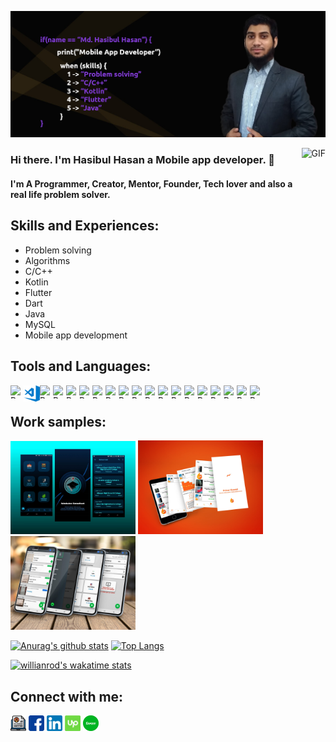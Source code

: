 
![Mobile app development](https://raw.githubusercontent.com/Shuvo1260/shuvo1260/main/images/banner.jpg)

<img align="right" alt="GIF" src="https://www.icodesolution.com/resource/images/mobile-app-development.gif"
height="300"/>
### Hi there. I'm Hasibul Hasan a Mobile app developer. 👋
#### I'm A Programmer, Creator, Mentor, Founder, Tech lover and also a real life problem solver.
<!-- 
My hobby is art, travel and crafty. I am also a food lover. Eating delicious foods and trying to cook new foods is another hidden hobby. I love to feel and enjoy every moment of my life. All the time I try to learn from others' lives and their mistakes because I feel life is not so big that I will always learn from my mistakes. I don't have so many achievements but I have a bundle of experiences to make my life better and happy. I also love to share my knowledge and experiences with others so they don't make the same mistakes that I have done.😄 -->

## Skills and Experiences:
* Problem solving
* Algorithms
* C/C++
* Kotlin
* Flutter
* Dart
* Java
* MySQL
* Mobile app development

## Tools and Languages:
<img align="left" src="https://github.com/tomchen/stack-icons/blob/master/logos/android-icon.svg" alt="Redux" width="21px" height="21px" />
<img align="left" alt="Visual Studio Code" width="26px" src="https://raw.githubusercontent.com/github/explore/80688e429a7d4ef2fca1e82350fe8e3517d3494d/topics/visual-studio-code/visual-studio-code.png" />
<img align="left" src="https://github.com/tomchen/stack-icons/blob/master/logos/github-octocat.svg" alt="Redux" width="21px" height="21px" />
<img align="left" src="https://github.com/tomchen/stack-icons/blob/master/logos/c.svg" alt="Redux" width="21px" height="21px" />
<img align="left" src="https://github.com/tomchen/stack-icons/blob/master/logos/c-plusplus.svg" alt="Redux" width="21px" height="21px" />
<img align="left" src="https://github.com/tomchen/stack-icons/blob/master/logos/kotlin.svg" alt="Redux" width="21px" height="21px" />
<img align="left" src="https://github.com/tomchen/stack-icons/blob/master/logos/java.svg" alt="Redux" width="21px" height="21px" />
<img align="left" src="https://github.com/tomchen/stack-icons/blob/master/logos/flutter.svg" alt="Redux" width="21px" height="21px" />
<img align="left" src="https://github.com/tomchen/stack-icons/blob/master/logos/dart.svg" alt="Redux" width="21px" height="21px" />
<img align="left" src="https://github.com/tomchen/stack-icons/blob/master/logos/html-5.svg" alt="Redux" width="21px" height="21px" />
<img align="left" src="https://github.com/tomchen/stack-icons/blob/master/logos/css-3.svg" alt="Redux" width="21px" height="21px" />
<img align="left" src="https://github.com/tomchen/stack-icons/blob/master/logos/javascript.svg" alt="Redux" width="21px" height="21px" />
<img align="left" src="https://github.com/tomchen/stack-icons/blob/master/logos/php.svg" alt="Redux" width="21px" height="21px" />
<img align="left" src="https://github.com/tomchen/stack-icons/blob/master/logos/mysql.svg" alt="Redux" width="21px" height="21px" />
<img align="left" src="https://github.com/tomchen/stack-icons/blob/master/logos/firebase.svg" alt="Redux" width="21px" height="21px" />
<img align="left" src="https://github.com/tomchen/stack-icons/blob/master/logos/google-analytics.svg" alt="Redux" width="21px" height="21px" />
<img align="left" src="https://github.com/tomchen/stack-icons/blob/master/logos/admob.svg" alt="Redux" width="21px" height="21px" />
<img align="left" src="https://github.com/tomchen/stack-icons/blob/master/logos/adobe-photoshop.svg" alt="Redux" width="21px" height="21px" />
<img align="left" src="https://github.com/tomchen/stack-icons/blob/master/logos/adobe-illustrator.svg" alt="Redux" width="21px" height="21px" />

<br />

## Work samples:
<img src="https://raw.githubusercontent.com/Shuvo1260/shuvo1260/main/images/work-1.jpg" width="200"/> <img src="https://raw.githubusercontent.com/Shuvo1260/shuvo1260/main/images/work-2.jpg" width="200"/>  <img src="https://raw.githubusercontent.com/Shuvo1260/shuvo1260/main/images/work-3.jpg" width="200"/> 


[![Anurag's github stats](https://github-readme-stats.vercel.app/api?username=shuvo1260&count_private=true&theme=midnight-purple&hide_border=true&show_icons=true)](https://github.com/anuraghazra/github-readme-stats) [![Top Langs](https://github-readme-stats.vercel.app/api/top-langs/?username=shuvo1260&count_private=true&theme=midnight-purple&hide_border=true&show_icons=true&layout=compact&langs_count=8)](https://github.com/anuraghazra/github-readme-stats)

[![willianrod's wakatime stats](https://github-readme-stats.vercel.app/api/wakatime?username=shuvo1260&theme=midnight-purple&hide_border=true)](https://github.com/anuraghazra/github-readme-stats)


## Connect with me:
<a href="http://shuvo1260.github.io/" target="_blank"><img src="https://raw.githubusercontent.com/Shuvo1260/shuvo1260/main/images/profile.png" width="25"/></a> <a href="https://www.facebook.com/Shuvo1260" target="_blank"><img src="https://raw.githubusercontent.com/Shuvo1260/shuvo1260/main/images/facebook.png" width="25"/></a>   <a href="https://www.linkedin.com/in/iamhasibulhasan/" target="_blank"><img src="https://raw.githubusercontent.com/Shuvo1260/shuvo1260/main/images/linkedin.png" width="25"/></a>  <a href="https://www.upwork.com/freelancers/~011fc430e5dd1a8584" target="_blank"><img src="https://raw.githubusercontent.com/Shuvo1260/shuvo1260/main/images/upwork.png" width="25"/></a> <a href="https://www.fiverr.com/binaryitplanet" target="_blank"><img src="https://raw.githubusercontent.com/Shuvo1260/shuvo1260/main/images/fiverr.png" width="25"/></a>  




<!-- ![Admission Consultant](https://raw.githubusercontent.com/Shuvo1260/shuvo1260/main/images/work-1.jpg) ![Prizer Kuwait](https://raw.githubusercontent.com/Shuvo1260/shuvo1260/main/images/work-2.jpg) ![invi Kuwait](https://raw.githubusercontent.com/Shuvo1260/shuvo1260/main/images/work-3.jpg) -->
<!--
**Shuvo1260/shuvo1260** is a ✨ _special_ ✨ repository because its `README.md` (this file) appears on your GitHub profile.

Here are some ideas to get you started:

- 🔭 I’m currently working on ...
- 🌱 I’m currently learning ...
- 👯 I’m looking to collaborate on ...
- 🤔 I’m looking for help with ...
- 💬 Ask me about ...
- 📫 How to reach me: ...
- 😄 Pronouns: ...
- ⚡ Fun fact: ...
-->

